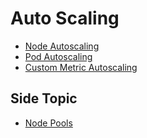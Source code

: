 # Auto Scaling

* [Node Autoscaling](node-autoscaling.md)
* [Pod Autoscaling](pod-autoscaling.md)
* [Custom Metric Autoscaling](custom-metric-scaling/custom-metric-autoscaling.md)

## Side Topic

* [Node Pools](node-pools.md)

